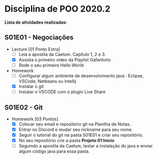 # Disciplina de POO 2020.2

**Lista de atividades realizadas:**

## S01E01 - Negociações
- Lecture [01 Ponto Extra]
    - [ ] Leia a apostila da Caelum. Capítulo 1, 2 e 3.
    - [x] Assista o primeiro vídeo da Playlist Gafanhoto
    - [ ] Rode o seu primeiro Hello World

- Homework
    - [ ] Configurar algum ambiente de desenvolvimento java : Eclipse, VSCode, Netbeans ou Intellij
    - [x] Instalar o git
    - [ ] Instalar o VSCODE com o plugin Live Share

## S01E02 - Git
- Homework [03 Pontos]
    - [x] Colocar seu email e repositório git na Planilha de Notas.
    - [x] Entrar no Discord e mudar seu nickname para seu nome.
    - [x] Seguir o tutorial do git na pasta S01E01 e criar seu repositório.
    - [x] No seu repositório crie a pasta **Projeto 01 Inicio**
    - [ ] Seguindo a apostila da Caelum, testar a instalação do java e enviar algum código java para essa pasta.